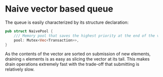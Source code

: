 # Naive vector based queue

The queue is easily characterized by its structure declaration:

```Rust
pub struct NaivePool {
    /// Memory pool that saves the highest priority at the end of the vector, so it can easily be `popped` when drained.
    pool: Mutex<Vec<Transaction>>,
}
```

As the contents of the vector are sorted on submission of new elements, draining `n` elements is as easy as slicing the vector at its tail.
This makes drain operations extremely fast with the trade-off that submitting is relatively slow.
